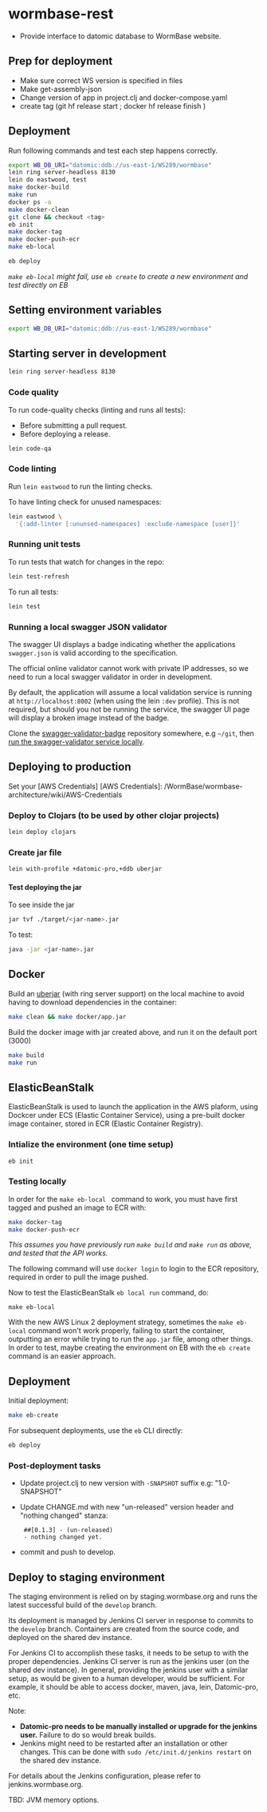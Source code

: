 # wormbase-rest

- Provide interface to datomic database to WormBase website.

## Prep for deployment

- Make sure correct WS version is specified in files
- Make get-assembly-json
- Change version of app in project.clj and docker-compose.yaml
- create tag (git hf release start <version>; docker hf release finish <version>)

## Deployment

Run following commands and test each step happens correctly.

```bash
export WB_DB_URI="datomic:ddb://us-east-1/WS289/wormbase"
lein ring server-headless 8130
lein do eastwood, test
make docker-build
make run
docker ps -a
make docker-clean
git clone && checkout <tag>
eb init
make docker-tag
make docker-push-ecr
make eb-local

eb deploy
```

 _`make eb-local` might fail, use `eb create` to create a new environment and test directly on EB_
 
 
 
## Setting environment variables

```bash
export WB_DB_URI="datomic:ddb://us-east-1/WS289/wormbase"
```

## Starting server in development
```bash
lein ring server-headless 8130
```

### Code quality
To run code-quality checks (linting and runs all tests):
  * Before submitting a pull request.
  * Before deploying a release.

```bash
lein code-qa
```

### Code linting
Run `lein eastwood` to run the linting checks.

To have linting check for unused namespaces:

```bash
lein eastwood \
  '{:add-linter [:ununsed-namespaces] :exclude-namespace [user]}'
```

### Running unit tests

To run tests that watch for changes in the repo:
```bash
lein test-refresh
```

To run all tests:
```bash
lein test
```

### Running a local swagger JSON validator
The swagger UI displays a badge indicating whether the applications
`swagger.json` is valid according to the specification.

The official online validator cannot work with private IP addresses,
so we need to run a local swagger validator in order in development.

By default, the application will assume a local validation service is
running at `http://localhost:8002` (when using the lein `:dev`
profile).  This is not required, but should you not be running the
service, the swagger UI page will display a broken image instead of
the badge.

Clone the [swagger-validator-badge][2] repository somewhere,
e.g `~/git`, then [run the swagger-validator service locally][3].


## Deploying to production

Set your [AWS Credentials]
[AWS Credentials]: /WormBase/wormbase-architecture/wiki/AWS-Credentials

### Deploy to Clojars (to be used by other clojar projects)
```bash
lein deploy clojars
```

### Create jar file
```bash
lein with-profile +datomic-pro,+ddb uberjar
```

#### Test deploying the jar

To see inside the jar
```bash
jar tvf ./target/<jar-name>.jar
```

To test:
```bash
java -jar <jar-name>.jar
```

## Docker

Build an [uberjar][1] (with ring server support) on the local machine
to avoid having to download dependencies in the container:

```bash
make clean && make docker/app.jar
```

Build the docker image with jar created above, and run it on the
default port (3000)
```bash
make build
make run
```

## ElasticBeanStalk

ElasticBeanStalk is used to launch the application in the AWS plaform,
using Dockcer under ECS (Elastic Container Service), using a pre-built
docker image container, stored in ECR (Elastic Container Registry).

### Intialize the environment (one time setup)
```bash
eb init
```

### Testing locally

In order for the `make eb-local ` command to work, you must have first
tagged and pushed an image to ECR with:

```bash
make docker-tag
make docker-push-ecr
```

_*This assumes you have previously run `make build` and `make run` as
above, and tested that the API works.*_

The following command will use `docker login` to login to the ECR
repository, required in order to pull the image pushed.

Now to test the ElasticBeanStalk `eb local run` command, do:

`make eb-local`

With the new AWS Linux 2 deployment strategy, sometimes the `make eb-local` command won't work properly, failing to start the container, outputting an error while trying to run the `app.jar` file, among other things. In order to test, maybe creating the environment on EB with the `eb create` command is an easier approach.

## Deployment

Initial deployment:

```bash
make eb-create
```

For subsequent deployments, use the `eb` CLI directly:

```bash
eb deploy
```

### Post-deployment tasks

- Update project.clj to new version with `-SNAPSHOT` suffix
  e.g: "1.0-SNAPSHOT"

- Update CHANGE.md with new "un-released" version header and "nothing
  changed" stanza:

  ```
   ##[0.1.3] - (un-released)
   - nothing changed yet.
  ```
- commit and push to develop.


## Deploy to staging environment

The staging environment is relied on by staging.wormbase.org and runs the latest successful build of the `develop` branch.

Its deployment is managed by Jenkins CI server in response to commits to the `develop` branch. Containers are created from the source code, and deployed on the shared dev instance.

For Jenkins CI to accomplish these tasks, it needs to be setup to with the proper dependencies. Jenkins CI server is run as the jenkins user (on the shared dev instance). In general, providing the jenkins user with a similar setup, as would be given to a human developer, would be sufficient. For example, it should be able to access docker, maven, java, lein, Datomic-pro, etc.

Note:
- **Datomic-pro needs to be manually installed or upgrade for the jenkins user.** Failure to do so would break builds.
- Jenkins might need to be restarted after an installation or other changes. This can be done with `sudo /etc/init.d/jenkins restart` on the shared dev instance.

For details about the Jenkins configuration, please refer to jenkins.wormbase.org.


TBD: JVM memory options.

[1]: http://stackoverflow.com/questions/11947037/what-is-an-uber-jar
[2]: https://github.com/swagger-api/validator-badge
[3]: https://github.com/swagger-api/validator-badge#running-locally

